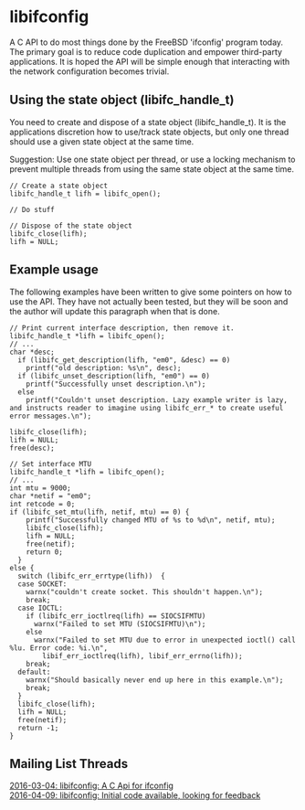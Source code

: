 # libifconfig
A C API to do most things done by the FreeBSD 'ifconfig' program today. The primary goal is to reduce code duplication and empower third-party applications. It is hoped the API will be simple enough that interacting with the network configuration becomes trivial.

## Using the state object (libifc_handle_t)
You need to create and dispose of a state object (libifc_handle_t).
It is the applications discretion how to use/track state objects,
but only one thread should use a given state object at the same time.

Suggestion: Use one state object per thread, or use a locking mechanism
to prevent multiple threads from using the same state object at the same time.

```
// Create a state object
libifc_handle_t lifh = libifc_open();

// Do stuff

// Dispose of the state object
libifc_close(lifh);
lifh = NULL;
```

## Example usage
The following examples have been written to give some pointers on how to use the API. They have not actually been tested, but they will be soon and the author will update this paragraph when that is done.

```
// Print current interface description, then remove it.
libifc_handle_t *lifh = libifc_open();
// ...
char *desc;
  if (libifc_get_description(lifh, "em0", &desc) == 0)
    printf("old description: %s\n", desc);
  if (libifc_unset_description(lifh, "em0") == 0)
    printf("Successfully unset description.\n");
  else
    printf("Couldn't unset description. Lazy example writer is lazy,
and instructs reader to imagine using libifc_err_* to create useful
error messages.\n");

libifc_close(lifh);
lifh = NULL;
free(desc);
```

```
// Set interface MTU
libifc_handle_t *lifh = libifc_open();
// ...
int mtu = 9000;
char *netif = "em0";
int retcode = 0;
if (libifc_set_mtu(lifh, netif, mtu) == 0) {
    printf("Successfully changed MTU of %s to %d\n", netif, mtu);
    libifc_close(lifh);
    lifh = NULL;
    free(netif);    
    return 0;
  }
else {
  switch (libifc_err_errtype(lifh))  {
  case SOCKET:
    warnx("couldn't create socket. This shouldn't happen.\n");
    break;
  case IOCTL:
    if (libifc_err_ioctlreq(lifh) == SIOCSIFMTU) 
      warnx("Failed to set MTU (SIOCSIFMTU)\n");
    else
      warnx("Failed to set MTU due to error in unexpected ioctl() call %lu. Error code: %i.\n", 
        libif_err_ioctlreq(lifh), libif_err_errno(lifh));
    break;
  default:
    warnx("Should basically never end up here in this example.\n");
    break;
  }
  libifc_close(lifh);
  lifh = NULL;
  free(netif);
  return -1;
}
```

## Mailing List Threads
[2016-03-04: libifconfig: A C Api for ifconfig](https://lists.freebsd.org/pipermail/freebsd-net/2016-March/044837.html)  
[2016-04-09: libifconfig: Initial code available, looking for feedback](https://lists.freebsd.org/pipermail/freebsd-net/2016-April/045022.html)
